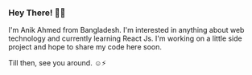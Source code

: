 ### Hey There! 👋👋
I'm Anik Ahmed from Bangladesh. I'm interested in anything about web technology and currently learning React Js. I'm working on a little side project and hope to share my code here soon.

Till then, see you around. ☺⚡
 

